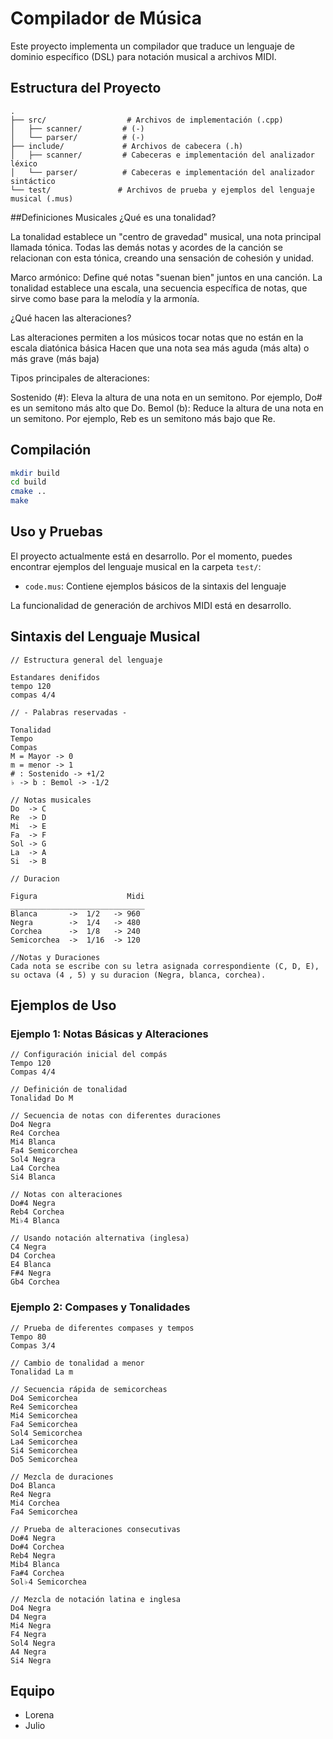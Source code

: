 # Compilador de Música

Este proyecto implementa un compilador que traduce un lenguaje de dominio específico (DSL) para notación musical a archivos MIDI.

## Estructura del Proyecto

```
.
├── src/                  # Archivos de implementación (.cpp)
│   ├── scanner/         # (-)
│   └── parser/          # (-)
├── include/             # Archivos de cabecera (.h)
│   ├── scanner/         # Cabeceras e implementación del analizador léxico
│   └── parser/          # Cabeceras e implementación del analizador sintáctico
└── test/               # Archivos de prueba y ejemplos del lenguaje musical (.mus)
```

##Definiciones Musicales
¿Qué es una tonalidad?

La tonalidad establece un "centro de gravedad" musical, una nota principal llamada tónica. Todas las demás notas y acordes de la canción se relacionan con esta tónica, creando una sensación de cohesión y unidad.

Marco armónico:
Define qué notas "suenan bien" juntos en una canción. La tonalidad establece una escala, una secuencia específica de notas, que sirve como base para la melodía y la armonía.

¿Qué hacen las alteraciones?

Las alteraciones permiten a los músicos tocar notas que no están en la escala diatónica básica
Hacen que una nota sea más aguda (más alta) o más grave (más baja)

Tipos principales de alteraciones:

Sostenido (#):
Eleva la altura de una nota en un semitono.
Por ejemplo, Do# es un semitono más alto que Do.
Bemol (b):
Reduce la altura de una nota en un semitono.
Por ejemplo, Reb es un semitono más bajo que Re.

## Compilación
```bash
mkdir build
cd build
cmake ..
make
```

## Uso y Pruebas
El proyecto actualmente está en desarrollo. Por el momento, puedes encontrar ejemplos del lenguaje musical en la carpeta `test/`:

- `code.mus`: Contiene ejemplos básicos de la sintaxis del lenguaje

La funcionalidad de generación de archivos MIDI está en desarrollo.

## Sintaxis del Lenguaje Musical
```
// Estructura general del lenguaje

Estandares denifidos
tempo 120
compas 4/4

// - Palabras reservadas - 

Tonalidad
Tempo 
Compas
M = Mayor -> 0
m = menor -> 1
# : Sostenido -> +1/2
♭ -> b : Bemol -> -1/2

// Notas musicales
Do  -> C
Re  -> D
Mi  -> E
Fa  -> F
Sol -> G
La  -> A
Si  -> B

// Duracion

Figura                    Midi
______________________________
Blanca       ->  1/2   -> 960
Negra        ->  1/4   -> 480
Corchea      ->  1/8   -> 240
Semicorchea  ->  1/16  -> 120

//Notas y Duraciones
Cada nota se escribe con su letra asignada correspondiente (C, D, E), su octava (4 , 5) y su duracion (Negra, blanca, corchea).
```

## Ejemplos de Uso

### Ejemplo 1: Notas Básicas y Alteraciones
```mus
// Configuración inicial del compás
Tempo 120
Compas 4/4

// Definición de tonalidad
Tonalidad Do M

// Secuencia de notas con diferentes duraciones
Do4 Negra
Re4 Corchea
Mi4 Blanca
Fa4 Semicorchea
Sol4 Negra
La4 Corchea
Si4 Blanca

// Notas con alteraciones
Do#4 Negra
Reb4 Corchea
Mi♭4 Blanca

// Usando notación alternativa (inglesa)
C4 Negra
D4 Corchea
E4 Blanca
F#4 Negra
Gb4 Corchea 
```

### Ejemplo 2: Compases y Tonalidades
```mus
// Prueba de diferentes compases y tempos
Tempo 80
Compas 3/4

// Cambio de tonalidad a menor
Tonalidad La m

// Secuencia rápida de semicorcheas
Do4 Semicorchea
Re4 Semicorchea
Mi4 Semicorchea
Fa4 Semicorchea
Sol4 Semicorchea
La4 Semicorchea
Si4 Semicorchea
Do5 Semicorchea

// Mezcla de duraciones
Do4 Blanca
Re4 Negra
Mi4 Corchea
Fa4 Semicorchea

// Prueba de alteraciones consecutivas
Do#4 Negra
Do#4 Corchea
Reb4 Negra
Mib4 Blanca
Fa#4 Corchea
Sol♭4 Semicorchea

// Mezcla de notación latina e inglesa
Do4 Negra
D4 Negra
Mi4 Negra
F4 Negra
Sol4 Negra
A4 Negra
Si4 Negra 
```

## Equipo
- Lorena
- Julio